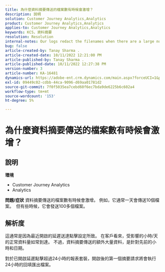 ```yaml
---
title: 為什麼資料摘要傳送的檔案數有時候會激增？
description: 說明
solution: Customer Journey Analytics,Analytics
product: Customer Journey Analytics,Analytics
applies-to: Customer Journey Analytics,Analytics
keywords: KCS，資料摘要
resolution: Resolution
internal-notes: Our logs redact the filenames when there are a large number of export files processed by data feeds, so you will see the file name in the logs "df_files" section as "REDACTED".
bug: false
article-created-by: Tanay Sharma .
article-created-date: 10/11/2022 12:21:00 PM
article-published-by: Tanay Sharma .
article-published-date: 10/11/2022 12:27:38 PM
version-number: 3
article-number: KA-16481
dynamics-url: https://adobe-ent.crm.dynamics.com/main.aspx?forceUCI=1&pagetype=entityrecord&etn=knowledgearticle&id=17c67d27-5f49-ed11-bba2-0022480868ff
exl-id: 09449c02-cdbb-44ca-9096-d69aa01781d2
source-git-commit: 7f0f5035ea7cebd60f6ec7bda9de6225b6c602a4
workflow-type: tm+mt
source-wordcount: '153'
ht-degree: 5%

---
```


# 為什麼資料摘要傳送的檔案數有時候會激增？

## 說明

<b>環境</b>
- Customer Journey Analytics
- Analytics



<b>問題/症狀</b>
資料摘要傳送的檔案數有時候會激增。 例如，它通常一天會傳送10個檔案。  但有些時候，它會發送100多個檔案。


## 解析度


這通常是因為最近開啟的延遲送達點擊設定所致。 在客戶看來，受影響的小時/天的正常資料量如常到達。 不過，資料摘要傳送的額外大量資料，是針對先前的小時和日期。

對於已開啟延遲點擊超過24小時的報表套裝，開啟後的第一個摘要請求將會執行24小時的回填匯出檔案。
